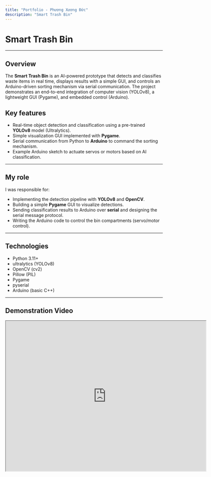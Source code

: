 ```yaml
---
title: "Portfolio - Phương Xương Đức"
description: "Smart Trash Bin"
---
```



# Smart Trash Bin

---

## Overview

The **Smart Trash Bin** is an AI-powered prototype that detects and classifies waste items in real time, displays results with a simple GUI, and controls an Arduino-driven sorting mechanism via serial communication. The project demonstrates an end-to-end integration of computer vision (YOLOv8), a lightweight GUI (Pygame), and embedded control (Arduino).

## Key features

- Real-time object detection and classification using a pre-trained **YOLOv8** model (Ultralytics).
- Simple visualization GUI implemented with **Pygame**.
- Serial communication from Python to **Arduino** to command the sorting mechanism.
- Example Arduino sketch to actuate servos or motors based on AI classification.

---

## My role

I was responsible for:

- Implementing the detection pipeline with **YOLOv8** and **OpenCV**.
- Building a simple **Pygame** GUI to visualize detections.
- Sending classification results to Arduino over **serial** and designing the serial message protocol.
- Writing the Arduino code to control the bin compartments (servo/motor control).

---

## Technologies

- Python 3.11+
- ultralytics (YOLOv8)
- OpenCV (cv2)
- Pillow (PIL)
- Pygame
- pyserial
- Arduino (basic C++)

---

## Demonstration Video

<iframe src="https://drive.google.com/file/d/1-wqpGlxZnTiOzT2HyFA41_EjQ1HWaNsS/preview" 
        width="640" height="480" allow="autoplay"></iframe>